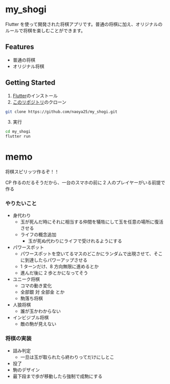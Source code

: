# my_shogi

Flutter を使って開発された将棋アプリです。普通の将棋に加え、オリジナルのルールで将棋を楽しむことができます。

## Features

- 普通の将棋
- オリジナル将棋

## Getting Started

1. [Flutter](https://flutter.dev)のインストール
2. [このリポジトリ](https://github.com/naoya25/my_shogi.git)のクローン

```zsh
git clone https://github.com/naoya25/my_shogi.git
```

3. 実行

```zsh
cd my_shogi
flutter run
```

# memo

将棋スピリッツ作るぞ！！

CP 作るのだるそうだから、一台のスマホの前に 2 人のプレイヤーがいる前提で作る

### やりたいこと

- 身代わり
  - 玉が死んだ時にそれに相当する仲間を犠牲にして玉を任意の場所に復活させる
  - ライフの概念追加
    - 玉が死ぬ代わりにライフで受けれるようにする
- パワースポット
  - パワースポットを空いてるマスのどこかにランダムで出現させて、そこに到達したらパワーアップさせる
  - 1 ターンだけ、8 方向無限に進めるとか
  - 進んだ後に 2 歩とかになってそう
- ユニーク将棋
  - コマの動き変化
  - 全部銀 対 全部金 とか
  - 駒落ち将棋
- 人狼将棋
  - 誰が玉かわからない
- インビジブル将棋
  - 敵の駒が見えない

### 将棋の実装

- 詰み判定
  - 一旦は玉が取られたら終わりってだけにしとこ
- 投了
- 駒のデザイン
- 最下段まで歩が移動したら強制で成駒にする
